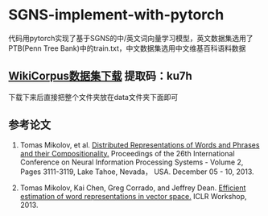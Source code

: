 # SGNS-implement-with-pytorch
  代码用pytorch实现了基于SGNS的中/英文词向量学习模型，英文数据集选用了PTB(Penn Tree Bank)中的train.txt，中文数据集选用中文维基百科语料数据

## [WikiCorpus数据集下载](https://pan.baidu.com/s/1MrYmxpo73pR0eJLOqRcZvw)  提取码：ku7h

下载下来后直接把整个文件夹放在data文件夹下面即可

## 参考论文

1. Tomas Mikolov, et al. [Distributed Representations of Words and Phrases and their Compositionality.](https://www.arxiv.org/abs/1310.4546) Proceedings of the 26th International Conference on Neural Information Processing Systems - Volume 2, Pages 3111-3119, Lake Tahoe, Nevada， USA. December 05 - 10, 2013.

2. Tomas Mikolov, Kai Chen, Greg Corrado, and Jeffrey Dean. [Efficient estimation of word representations in vector space.](https://www.arxiv.org/abs/1301.3781v3) ICLR Workshop, 2013.
